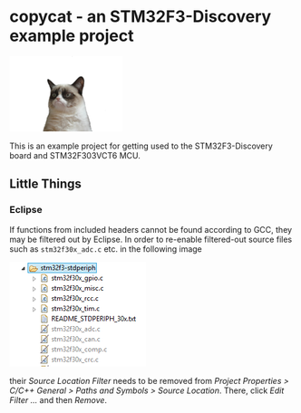 # copycat - an STM32F3-Discovery example project

![](doc/images/no.png)

This is an example project for getting used to the STM32F3-Discovery board and STM32F303VCT6 MCU.

## Little Things

### Eclipse

If functions from included headers cannot be found according to GCC, they may be filtered out by Eclipse. In order to re-enable filtered-out source files such as `stm32f30x_adc.c` etc. in the following image

![](doc/images/eclipse-filtered.png)

their *Source Location Filter* needs to be removed from *Project Properties > C/C++ General > Paths and Symbols > Source Location*. There, click *Edit Filter ...* and then *Remove*.